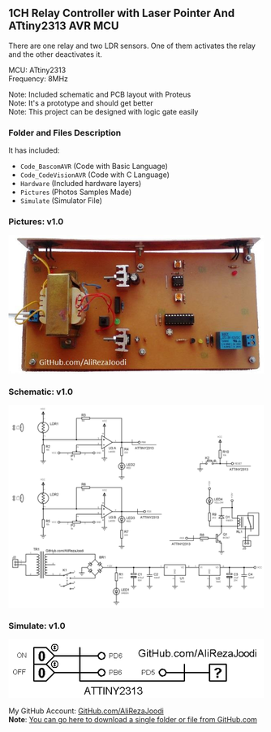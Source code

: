 ## 1CH Relay Controller with Laser Pointer And ATtiny2313 AVR MCU
There are one relay and two LDR sensors. One of them activates the relay and the other deactivates it.  

MCU:			ATtiny2313    
Frequency:     		8MHz

Note: Included schematic and PCB layout with Proteus  
Note: It's a prototype and should get better  
Note: This project can be designed with logic gate easily  

### Folder and Files Description
It has included:
- `Code_BascomAVR` (Code with Basic Language)
- `Code_CodeVisionAVR` (Code with C Language)
- `Hardware` (Included hardware layers)
- `Pictures` (Photos Samples Made)
- `Simulate` (Simulator File)

### Pictures: v1.0
![](Pictures/v1.0.jpg)

### Schematic: v1.0
![](Hardware/v1.0.png)

### Simulate: v1.0
![](Simulate/v1.0.png)

My GitHub Account: [GitHub.com/AliRezaJoodi](https://github.com/AliRezaJoodi)  
**Note**: [You can go here to download a single folder or file from GitHub.com](https://minhaskamal.github.io/DownGit/#/home)

